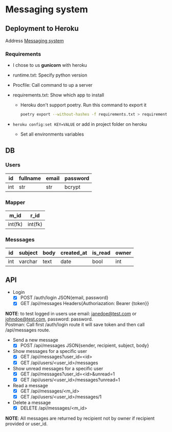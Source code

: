 # Messaging system

## Deployment to Heroku

Address [Messaging system](https://polar-brushlands-03833.herokuapp.com/)

### Requirements

- I chose to us **gunicorn** with heroku
- runtime.txt: Specify python version
- Procfile: Call command to up a server
- requirements.txt: Show which app to install
  - Heroku don't support poetry. Run this command to export it

    ```sh
    poetry export --without-hashes -f requirements.txt > requirements.txt
    ```

- `heroku config:set KEY=VALUE` or add in project folder on heroku
  - Set all environments variables

## DB

### Users

|id  |fullname |email |password |
|----|---------|------|---------|
|int |str      |str   |bcrypt   |

### Mapper

|m_id   |r_id   |
|-------|-------|
|int(fk)|int(fk)|

### Messsages

|id |subject|body   |created_at|is_read|owner |
|---|-------|-------|----------|-------|------|
|int|varchar|text   |date      |bool   |int   |

## API

- Login
  - [x] POST /auth/login JSON{email, password}
  - [x] GET /api/messages Headers{Authoriazation: Bearer {token}}

**NOTE**: to test logged in users use email: janedoe@test.com or johndoe@test.com, password: password.\
Postman: Call first /auth/login route it will save token and then call /api/messages route.

- Send a new message
  - [x] POST /api/messages JSON{sender, recipient, subject, body}
- Show messages for a specific user
  - [x] GET /api/messages?user\_id=\<id>
  - [x] GET /api/users/<user\_id>/messages
- Show unread messages for a specific user
  - [x] GET /api/messages?user\_id=\<id>&unread=1
  - [x] GET /api/users/<user\_id>/messages?unread=1
- Read a message
  - [x] GET /api/messages/<m\_id>
  - [x] GET /api/users/<user\_id>/messages/1
- Delete a message
  - [x] DELETE /api/messages/<m\_id>

**NOTE**: All messages are returned by recipient not by owner if recipient provided or user_id.
